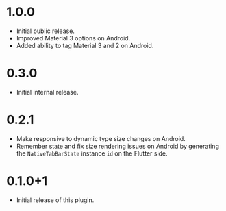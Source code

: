 # 1.0.0

- Initial public release.
- Improved Material 3 options on Android.
- Added ability to tag Material 3 and 2 on Android.

# 0.3.0

- Initial internal release.

# 0.2.1

- Make responsive to dynamic type size changes on Android.
- Remember state and fix size rendering issues on Android by generating the `NativeTabBarState` instance `id` on the Flutter side.

# 0.1.0+1

- Initial release of this plugin.
